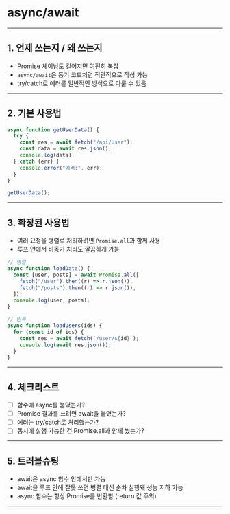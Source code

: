 # async/await

---

## 1. 언제 쓰는지 / 왜 쓰는지

- Promise 체이닝도 길어지면 여전히 복잡
- `async/await`은 동기 코드처럼 직관적으로 작성 가능
- try/catch로 에러를 일반적인 방식으로 다룰 수 있음

---

## 2. 기본 사용법

```js
async function getUserData() {
  try {
    const res = await fetch("/api/user");
    const data = await res.json();
    console.log(data);
  } catch (err) {
    console.error("에러:", err);
  }
}

getUserData();
```

---

## 3. 확장된 사용법

- 여러 요청을 병렬로 처리하려면 `Promise.all`과 함께 사용
- 루프 안에서 비동기 처리도 깔끔하게 가능

```js
// 병렬
async function loadData() {
  const [user, posts] = await Promise.all([
    fetch("/user").then((r) => r.json()),
    fetch("/posts").then((r) => r.json()),
  ]);
  console.log(user, posts);
}

// 반복
async function loadUsers(ids) {
  for (const id of ids) {
    const res = await fetch(`/user/${id}`);
    console.log(await res.json());
  }
}
```

---

## 4. 체크리스트

- [ ] 함수에 async를 붙였는가?
- [ ] Promise 결과를 쓰려면 await을 붙였는가?
- [ ] 에러는 try/catch로 처리했는가?
- [ ] 동시에 실행 가능한 건 Promise.all과 함께 썼는가?

---

## 5. 트러블슈팅

- await은 async 함수 안에서만 가능
- await을 루프 안에 잘못 쓰면 병렬 대신 순차 실행돼 성능 저하 가능
- async 함수는 항상 Promise를 반환함 (return 값 주의)

---
